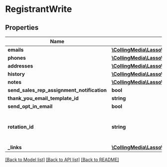 # RegistrantWrite

## Properties
Name | Type | Description | Notes
------------ | ------------- | ------------- | -------------
**emails** | [**\CollingMedia\Lasso\Model\EmailWrite[]**](EmailWrite.md) |  | [optional] 
**phones** | [**\CollingMedia\Lasso\Model\PhoneWrite[]**](PhoneWrite.md) |  | [optional] 
**addresses** | [**\CollingMedia\Lasso\Model\AddressWrite[]**](AddressWrite.md) |  | [optional] 
**history** | [**\CollingMedia\Lasso\Model\HistoryWrite[]**](HistoryWrite.md) |  | [optional] 
**notes** | [**\CollingMedia\Lasso\Model\RegistrantNoteWrite[]**](RegistrantNoteWrite.md) |  | [optional] 
**send_sales_rep_assignment_notification** | **bool** |  | [optional] 
**thank_you_email_template_id** | **string** |  | [optional] 
**send_opt_in_email** | **bool** |  | [optional] 
**rotation_id** | **string** | Assign a sales rep from next in rotation. assignedSalesReps override rotationId | [optional] 
**_links** | [**\CollingMedia\Lasso\Model\RegistrantWriteLinks**](RegistrantWriteLinks.md) |  | [optional] 

[[Back to Model list]](../README.md#documentation-for-models) [[Back to API list]](../README.md#documentation-for-api-endpoints) [[Back to README]](../README.md)


